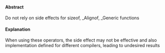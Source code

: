 #### Abstract
Do not rely on side effects for sizeof, _Alignof, _Generic functions

#### Explanation
When using these operators, the side effect may not be effective and also implementation defined for different compilers, 
leading to undesired results